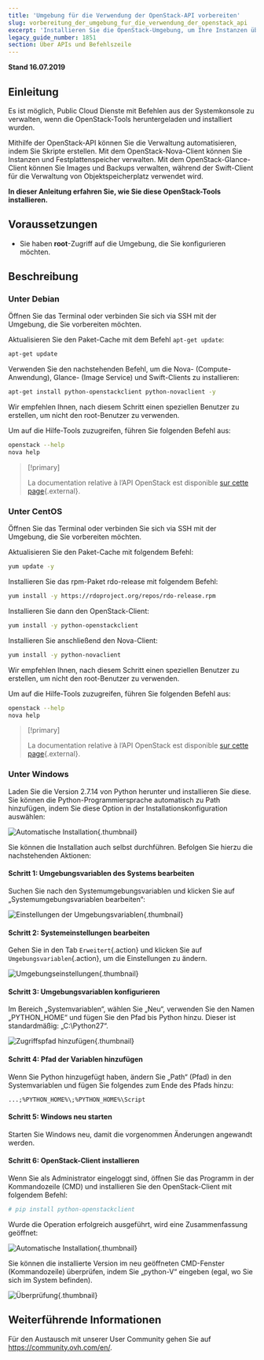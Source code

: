 ```yaml
---
title: 'Umgebung für die Verwendung der OpenStack-API vorbereiten'
slug: vorbereitung_der_umgebung_fur_die_verwendung_der_openstack_api
excerpt: 'Installieren Sie die OpenStack-Umgebung, um Ihre Instanzen über die API zu verwalten.'
legacy_guide_number: 1851
section: Über APIs und Befehlszeile
---
```


**Stand 16.07.2019**

## Einleitung

Es ist möglich, Public Cloud Dienste mit Befehlen aus der Systemkonsole zu verwalten, wenn die OpenStack-Tools heruntergeladen und installiert wurden.

Mithilfe der OpenStack-API können Sie die Verwaltung automatisieren, indem Sie Skripte erstellen. Mit dem OpenStack-Nova-Client können Sie Instanzen und Festplattenspeicher verwalten. Mit dem OpenStack-Glance-Client können Sie Images und Backups verwalten, während der Swift-Client für die Verwaltung von Objektspeicherplatz verwendet wird.

**In dieser Anleitung erfahren Sie, wie Sie diese OpenStack-Tools installieren.**

## Voraussetzungen

- Sie haben **root**-Zugriff auf die Umgebung, die Sie konfigurieren möchten.

## Beschreibung

### Unter Debian

Öffnen Sie das Terminal oder verbinden Sie sich via SSH mit der Umgebung, die Sie vorbereiten möchten.

Aktualisieren Sie den Paket-Cache mit dem Befehl `apt-get update`:

```sh
apt-get update
```

Verwenden Sie den nachstehenden Befehl, um die Nova- (Compute-Anwendung), Glance- (Image Service) und Swift-Clients zu installieren:

```sh
apt-get install python-openstackclient python-novaclient -y
```

Wir empfehlen Ihnen, nach diesem Schritt einen speziellen Benutzer zu erstellen, um nicht den root-Benutzer zu verwenden.

Um auf die Hilfe-Tools zuzugreifen, führen Sie folgenden Befehl aus:

```sh
openstack --help
nova help
```

> [!primary]
> 
> La documentation relative à l’API OpenStack est disponible [sur cette page](https://docs.openstack.org/python-openstackclient/latest/){.external}.
> 

### Unter CentOS

Öffnen Sie das Terminal oder verbinden Sie sich via SSH mit der Umgebung, die Sie vorbereiten möchten.

Aktualisieren Sie den Paket-Cache mit folgendem Befehl:

```sh
yum update -y
```
Installieren Sie das rpm-Paket rdo-release mit folgendem Befehl:

```sh
yum install -y https://rdoproject.org/repos/rdo-release.rpm
```

Installieren Sie dann den OpenStack-Client:

```sh
yum install -y python-openstackclient
```

Installieren Sie anschließend den Nova-Client:

```sh
yum install -y python-novaclient
```

Wir empfehlen Ihnen, nach diesem Schritt einen speziellen Benutzer zu erstellen, um nicht den root-Benutzer zu verwenden.

Um auf die Hilfe-Tools zuzugreifen, führen Sie folgenden Befehl aus:

```sh
openstack --help
nova help
```

> [!primary]
> 
> La documentation relative à l’API OpenStack est disponible [sur cette page](https://docs.openstack.org/python-openstackclient/latest/){.external}.
> 

### Unter Windows

Laden Sie die Version 2.7.14 von Python herunter und installieren Sie diese. Sie können die Python-Programmiersprache automatisch zu Path hinzufügen, indem Sie diese Option in der Installationskonfiguration auswählen:

![Automatische Installation](images/1_preparation_openstack_environment_windows.png){.thumbnail}

Sie können die Installation auch selbst durchführen. Befolgen Sie hierzu die nachstehenden Aktionen:

#### Schritt 1: Umgebungsvariablen des Systems bearbeiten

Suchen Sie nach den Systemumgebungsvariablen und klicken Sie auf „Systemumgebungsvariablen bearbeiten“:

![Einstellungen der Umgebungsvariablen](images/2_preparation_openstack_environment_windows.png){.thumbnail}

#### Schritt 2: Systemeinstellungen bearbeiten

Gehen Sie in den Tab `Erweitert`{.action} und klicken Sie auf `Umgebungsvariablen`{.action}, um die Einstellungen zu ändern.

![Umgebungseinstellungen](images/3_preparation_openstack_environment_windows.png){.thumbnail}

#### Schritt 3: Umgebungsvariablen konfigurieren 

Im Bereich „Systemvariablen“, wählen Sie „Neu“, verwenden Sie den Namen „PYTHON_HOME“ und fügen Sie den Pfad bis Python hinzu. Dieser ist standardmäßig: „C:\\Python27“.

![Zugriffspfad hinzufügen](images/4_edit_system_variables.png){.thumbnail}

#### Schritt 4: Pfad der Variablen hinzufügen

Wenn Sie Python hinzugefügt haben, ändern Sie „Path“ (Pfad) in den Systemvariablen und fügen Sie folgendes zum Ende des Pfads hinzu:

`...;%PYTHON_HOME%\;%PYTHON_HOME%\Script`

#### Schritt 5: Windows neu starten

Starten Sie Windows neu, damit die vorgenommen Änderungen angewandt werden.

#### Schritt 6: OpenStack-Client installieren

Wenn Sie als Administrator eingeloggt sind, öffnen Sie das Programm in der Kommandozeile (CMD) und installieren Sie den OpenStack-Client mit folgendem Befehl:

```sh
# pip install python-openstackclient
```

Wurde die Operation erfolgreich ausgeführt, wird eine Zusammenfassung geöffnet:

![Automatische Installation](images/5_preparation_openstack_environment_windows.png){.thumbnail}

Sie können die installierte Version im neu geöffneten CMD-Fenster (Kommandozeile) überprüfen, indem Sie „python-V“ eingeben (egal, wo Sie sich im System befinden). 

![Überprüfung](images/6_preparation_openstack_environment_windows.png){.thumbnail}

## Weiterführende Informationen

Für den Austausch mit unserer User Community gehen Sie auf <https://community.ovh.com/en/>.